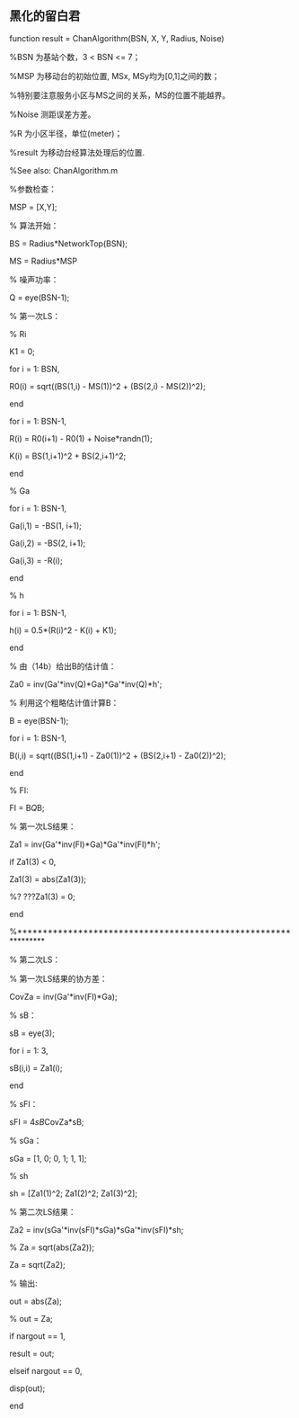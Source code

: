 ## 黑化的留白君
function result = ChanAlgorithm(BSN, X, Y, Radius, Noise)

%BSN 为基站个数，3 < BSN <= 7；

%MSP 为移动台的初始位置, MSx, MSy均为[0,1]之间的数；

%特别要注意服务小区与MS之间的关系，MS的位置不能越界。

%Noise 测距误差方差。

%R 为小区半径，单位(meter)；

%result 为移动台经算法处理后的位置.

%See also: ChanAlgorithm.m

%参数检查：

MSP = [X,Y];

% 算法开始：

BS = Radius*NetworkTop(BSN);

MS = Radius*MSP

% 噪声功率：

Q = eye(BSN-1);

% 第一次LS：

% Ri

K1 = 0;

for i = 1: BSN,

R0(i) = sqrt((BS(1,i) - MS(1))^2 + (BS(2,i) - MS(2))^2);

end

for i = 1: BSN-1,

R(i) = R0(i+1) - R0(1) + Noise*randn(1);

K(i) = BS(1,i+1)^2 + BS(2,i+1)^2;

end

% Ga

for i = 1: BSN-1,

Ga(i,1) = -BS(1, i+1);

Ga(i,2) = -BS(2, i+1);

Ga(i,3) = -R(i);

end

% h

for i = 1: BSN-1,

h(i) = 0.5*(R(i)^2 - K(i) + K1);

end

% 由（14b）给出B的估计值：

Za0 = inv(Ga'*inv(Q)*Ga)*Ga'*inv(Q)*h';

% 利用这个粗略估计值计算B：

B = eye(BSN-1);

for i = 1: BSN-1,

B(i,i) = sqrt((BS(1,i+1) - Za0(1))^2 + (BS(2,i+1) - Za0(2))^2);

end

% FI:

FI = B*Q*B;

% 第一次LS结果：

Za1 = inv(Ga'*inv(FI)*Ga)*Ga'*inv(FI)*h';

if Za1(3) < 0,

Za1(3) = abs(Za1(3));

%? ???Za1(3) = 0;

end

%***************************************************************

% 第二次LS：

% 第一次LS结果的协方差：

CovZa = inv(Ga'*inv(FI)*Ga);

% sB：

sB = eye(3);

for i = 1: 3,

sB(i,i) = Za1(i);

end

% sFI：

sFI = 4*sB*CovZa*sB;

% sGa：

sGa = [1, 0; 0, 1; 1, 1];

% sh

sh = [Za1(1)^2; Za1(2)^2; Za1(3)^2];

% 第二次LS结果：

Za2 = inv(sGa'*inv(sFI)*sGa)*sGa'*inv(sFI)*sh;

% Za = sqrt(abs(Za2));

Za = sqrt(Za2);

% 输出:



out = abs(Za);

% out = Za;

if nargout == 1,

result = out;

elseif nargout == 0,

disp(out);

end




